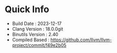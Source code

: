 # Quick Info
* Build Date : 2023-12-17
* Clang Version : 18.0.0git
* Binutils Version : 2.40
* Compiled Based : https://github.com/llvm/llvm-project/commit/f49e2b05
